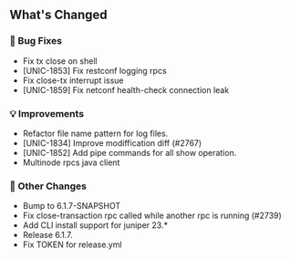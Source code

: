 <!-- Release notes generated using configuration in .github/release.yml at 6.1.7 -->

## What's Changed
### 🐞 Bug Fixes
* Fix tx close on shell
* [UNIC-1853] Fix restconf logging rpcs
* Fix close-tx interrupt issue
* [UNIC-1859] Fix netconf health-check connection leak
### 💡 Improvements
* Refactor file name pattern for log files.
* [UNIC-1834] Improve modiffication diff (#2767)
* [UNIC-1852] Add pipe commands for all show operation.
* Multinode rpcs java client
### 🔧 Other Changes
* Bump to 6.1.7-SNAPSHOT
* Fix close-transaction rpc called while another rpc is running (#2739)
* Add CLI install support for juniper 23.*
* Release 6.1.7.
* Fix TOKEN for release.yml

